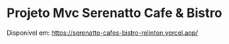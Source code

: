 # Projeto Mvc Serenatto Cafe & Bistro
Disponível em: https://serenatto-cafes-bistro-relinton.vercel.app/
